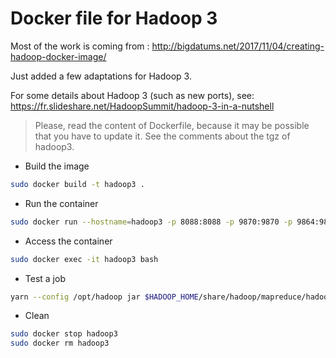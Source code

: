 # Docker file for Hadoop 3

Most of the work is coming from : http://bigdatums.net/2017/11/04/creating-hadoop-docker-image/

Just added a few adaptations for Hadoop 3.

For some details about Hadoop 3 (such as new ports), see: https://fr.slideshare.net/HadoopSummit/hadoop-3-in-a-nutshell

> Please, read the content of Dockerfile, because it may be possible that you have to update it.
> See the comments about the tgz of hadoop3.

* Build the image
```sh
sudo docker build -t hadoop3 .
```


* Run the container
```sh
sudo docker run --hostname=hadoop3 -p 8088:8088 -p 9870:9870 -p 9864:9864 --name hadoop3 -d hadoop3
```

* Access the container
```sh
sudo docker exec -it hadoop3 bash
```

* Test a job
```sh
yarn --config /opt/hadoop jar $HADOOP_HOME/share/hadoop/mapreduce/hadoop-mapreduce-examples-3.0.0.jar pi 10 100
```

* Clean
```sh
sudo docker stop hadoop3 
sudo docker rm hadoop3 
```
